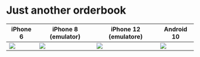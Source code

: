# Just another orderbook

| iPhone 6 | iPhone 8 (emulator) | iPhone 12 (emulatore) | Android 10 |
| --- | --- | --- | --- |
| ![](videos/iphone6.gif) | ![](videos/iphone8.gif) | ![](videos/iphone12.gif) | ![](videos/oneplus5t.gif) |